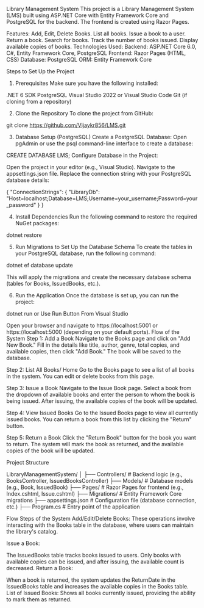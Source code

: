 ﻿Library Management System
This project is a Library Management System (LMS) built using ASP.NET Core with Entity Framework Core and PostgreSQL for the backend. The frontend is created using Razor Pages.

Features:
Add, Edit, Delete Books.
List all books.
Issue a book to a user.
Return a book.
Search for books.
Track the number of books issued.
Display available copies of books.
Technologies Used:
Backend: ASP.NET Core 6.0, C#, Entity Framework Core, PostgreSQL
Frontend: Razor Pages (HTML, CSS)
Database: PostgreSQL
ORM: Entity Framework Core



Steps to Set Up the Project
1. Prerequisites
Make sure you have the following installed:

.NET 6 SDK
PostgreSQL
Visual Studio 2022 or Visual Studio Code
Git (if cloning from a repository)


2. Clone the Repository
To clone the project from GitHub:

git clone https://github.com/Vijaykr856/LMS.git


3. Database Setup (PostgreSQL)
Create a PostgreSQL Database: Open pgAdmin or use the psql command-line interface to create a database:



CREATE DATABASE LMS;
Configure Database in the Project:

Open the project in your editor (e.g., Visual Studio).
Navigate to the appsettings.json file.
Replace the connection string with your PostgreSQL database details:


{
  "ConnectionStrings": {
    "LibraryDb": "Host=localhost;Database=LMS;Username=your_username;Password=your_password"
  }
}


4. Install Dependencies
Run the following command to restore the required NuGet packages:


dotnet restore


5. Run Migrations to Set Up the Database Schema
To create the tables in your PostgreSQL database, run the following command:


dotnet ef database update


This will apply the migrations and create the necessary database schema (tables for Books, IssuedBooks, etc.).

6. Run the Application
Once the database is set up, you can run the project:


dotnet run or Use Run Button From Visual Studio


Open your browser and navigate to https://localhost:5001 or https://localhost:5000 (depending on your default ports).
Flow of the System
Step 1: Add a Book
Navigate to the Books page and click on "Add New Book."
Fill in the details like title, author, genre, total copies, and available copies, then click "Add Book."
The book will be saved to the database.


Step 2: List All Books/ Home
Go to the Books page to see a list of all books in the system.
You can edit or delete books from this page.


Step 3: Issue a Book
Navigate to the Issue Book page.
Select a book from the dropdown of available books and enter the person to whom the book is being issued.
After issuing, the available copies of the book will be updated.


Step 4: View Issued Books
Go to the Issued Books page to view all currently issued books.
You can return a book from this list by clicking the "Return" button.


Step 5: Return a Book
Click the "Return Book" button for the book you want to return.
The system will mark the book as returned, and the available copies of the book will be updated.




Project Structure


LibraryManagementSystem/
│
├── Controllers/          # Backend logic (e.g., BooksController, IssuedBooksController)
├── Models/               # Database models (e.g., Book, IssuedBook)
├── Pages/                # Razor Pages for frontend (e.g., Index.cshtml, Issue.cshtml)
├── Migrations/           # Entity Framework Core migrations
├── appsettings.json      # Configuration file (database connection, etc.)
├── Program.cs            # Entry point of the application

Flow Steps of the System
Add/Edit/Delete Books: These operations involve interacting with the Books table in the database, where users can maintain the library's catalog.

Issue a Book:

The IssuedBooks table tracks books issued to users.
Only books with available copies can be issued, and after issuing, the available count is decreased.
Return a Book:

When a book is returned, the system updates the ReturnDate in the IssuedBooks table and increases the available copies in the Books table.
List of Issued Books: Shows all books currently issued, providing the ability to mark them as returned.